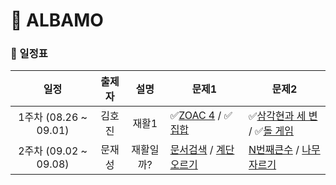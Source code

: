 # 🚗 ALBAMO

### 📆 일정표

|       **일정**        | **출제자** | **설명**  | **문제1**                                                                                             | **문제2**                                                                                                    |
| :-------------------: | :--------: | :-------: | ----------------------------------------------------------------------------------------------------- | ------------------------------------------------------------------------------------------------------------ |
| 1주차 (08.26 ~ 09.01) |   김호진   |   재활1   | ✅[ZOAC 4](https://www.acmicpc.net/problem/23971) / ✅[집합](https://www.acmicpc.net/problem/11723)   | ✅[삼각현과 세 변](https://www.acmicpc.net/problem/5073) / ✅[돌 게임](https://www.acmicpc.net/problem/9655) |
| 2주차 (09.02 ~ 09.08) |   문재성   | 재활일까? | [문서검색](https://www.acmicpc.net/problem/1543) / [계단오르기](https://www.acmicpc.net/problem/2579) | [N번째큰수](https://www.acmicpc.net/problem/2075) / [나무자르기](https://www.acmicpc.net/problem/2805)       |
